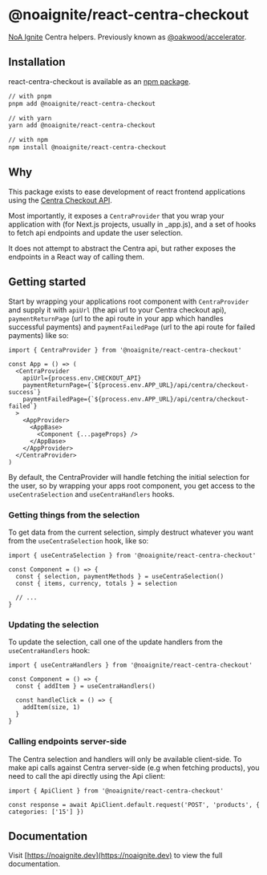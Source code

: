 # @noaignite/react-centra-checkout

[NoA Ignite](https://noaignite.se/) Centra helpers. Previously known as [@oakwood/accelerator](https://github.com/oakwood/accelerator).

## Installation

react-centra-checkout is available as an [npm package](https://www.npmjs.com/package/@noaignite/react-centra-checkout).

```sh
// with pnpm
pnpm add @noaignite/react-centra-checkout

// with yarn
yarn add @noaignite/react-centra-checkout

// with npm
npm install @noaignite/react-centra-checkout
```

## Why

This package exists to ease development of react frontend applications using the [Centra Checkout API](https://docs.centra.com/api-references/checkout-api/introduction).

Most importantly, it exposes a `CentraProvider` that you wrap your application with (for Next.js projects, usually in \_app.js), and a set of hooks to fetch api endpoints and update the user selection.

It does not attempt to abstract the Centra api, but rather exposes the endpoints in a React way of calling them.

## Getting started

Start by wrapping your applications root component with `CentraProvider` and supply it with `apiUrl` (the api url to your Centra checkout api), `paymentReturnPage` (url to the api route in your app which handles successful payments) and `paymentFailedPage` (url to the api route for failed payments) like so:

```tsx
import { CentraProvider } from '@noaignite/react-centra-checkout'

const App = () => (
  <CentraProvider
    apiUrl={process.env.CHECKOUT_API}
    paymentReturnPage={`${process.env.APP_URL}/api/centra/checkout-success`}
    paymentFailedPage={`${process.env.APP_URL}/api/centra/checkout-failed`}
  >
    <AppProvider>
      <AppBase>
        <Component {...pageProps} />
      </AppBase>
    </AppProvider>
  </CentraProvider>
)
```

By default, the CentraProvider will handle fetching the initial selection for the user, so by wrapping your apps root component, you get access to the `useCentraSelection` and `useCentraHandlers` hooks.

### Getting things from the selection

To get data from the current selection, simply destruct whatever you want from the `useCentraSelection` hook, like so:

```tsx
import { useCentraSelection } from '@noaignite/react-centra-checkout'

const Component = () => {
  const { selection, paymentMethods } = useCentraSelection()
  const { items, currency, totals } = selection

  // ...
}
```

### Updating the selection

To update the selection, call one of the update handlers from the `useCentraHandlers` hook:

```tsx
import { useCentraHandlers } from '@noaignite/react-centra-checkout'

const Component = () => {
  const { addItem } = useCentraHandlers()

  const handleClick = () => {
    addItem(size, 1)
  }
}
```

### Calling endpoints server-side

The Centra selection and handlers will only be available client-side. To make api calls against Centra server-side (e.g when fetching products), you need to call the api directly using the Api client:

```tsx
import { ApiClient } from '@noaignite/react-centra-checkout'

const response = await ApiClient.default.request('POST', 'products', { categories: ['15'] })
```

## Documentation

Visit [https://noaignite.dev](https://noaignite.dev) to view the full documentation.
